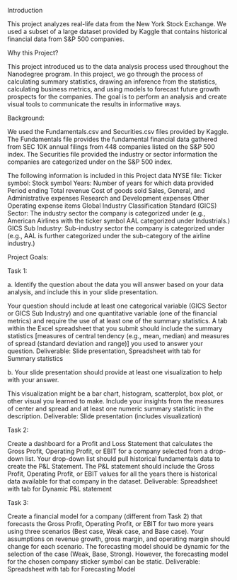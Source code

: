 Introduction

This project analyzes real-life data from the New York Stock Exchange. We used a subset of a large dataset provided by Kaggle that contains historical financial data from S&P 500 companies. 

Why this Project?

This project introduced us to the data analysis process used throughout the Nanodegree program. In this project, we go through the process of calculating summary statistics, drawing an inference from the statistics, calculating business metrics, and using models to forecast future growth prospects for the companies. The goal is to perform an analysis and create visual tools to communicate the results in informative ways.



Background:

We used the Fundamentals.csv and Securities.csv files provided by Kaggle. The Fundamentals file provides the fundamental financial data gathered from SEC 10K annual filings from 448 companies listed on the S&P 500 index. The Securities file provided the industry or sector information the companies are categorized under on the S&P 500 index.

The following information is included in this Project data NYSE file:
Ticker symbol: Stock symbol
Years: Number of years for which data provided
Period ending
Total revenue
Cost of goods sold
Sales, General, and Administrative expenses
Research and Development expenses
Other Operating expense items
Global Industry Classification Standard (GICS) Sector: The industry sector the company is categorized under (e.g., American Airlines with the ticker symbol AAL categorized under Industrials.)
GICS Sub Industry: Sub-industry sector the company is categorized under (e.g., AAL is further categorized under the sub-category of the airline industry.)

Project Goals:

Task 1: 

a. Identify the question about the data you will answer based on your data analysis, and include this in your slide presentation.

Your question should include at least one categorical variable (GICS Sector or GICS Sub Industry) and one quantitative variable (one of the financial metrics) and require the use of at least one of the summary statistics.
A tab within the Excel spreadsheet that you submit should include the summary statistics [measures of central tendency (e.g., mean, median) and measures of spread (standard deviation and range)] you used to answer your question.
Deliverable: Slide presentation, Spreadsheet with tab for Summary statistics

b. Your slide presentation should provide at least one visualization to help with your answer.

This visualization might be a bar chart, histogram, scatterplot, box plot, or other visual you learned to make. Include your insights from the measures of center and spread and at least one numeric summary statistic in the description.
Deliverable: Slide presentation (includes visualization)

Task 2:

Create a dashboard for a Profit and Loss Statement that calculates the Gross Profit, Operating Profit, or EBIT for a company selected from a drop-down list.
Your drop-down list should pull historical fundamentals data to create the P&L Statement.
The P&L statement should include the Gross Profit, Operating Profit, or EBIT values for all the years there is historical data available for that company in the dataset.
Deliverable: Spreadsheet with tab for Dynamic P&L statement

Task 3:

Create a financial model for a company (different from Task 2) that forecasts the Gross Profit, Operating Profit, or EBIT for two more years using three scenarios (Best case, Weak case, and Base case).
Your assumptions on revenue growth, gross margin, and operating margin should change for each scenario.
The forecasting model should be dynamic for the selection of the case (Weak, Base, Strong). However, the forecasting model for the chosen company sticker symbol can be static.
Deliverable: Spreadsheet with tab for Forecasting Model
